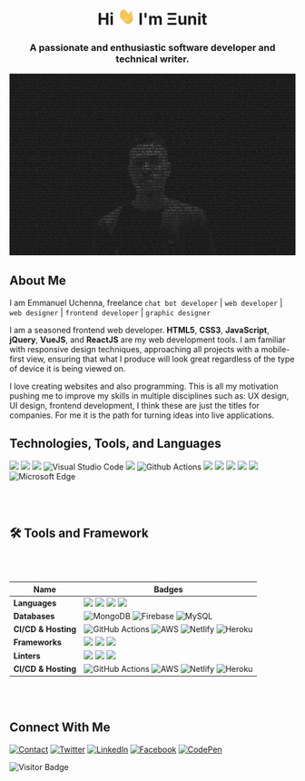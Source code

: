 <h1 align="center">Hi <img src="https://raw.githubusercontent.com/Eunit99/eunit99/master/img/wave.gif" width="30px" height="30px"> I'm Ξunit</h1>
<h3 align="center">A passionate and enthusiastic software developer and technical writer.</h3>
<img src="https://raw.githubusercontent.com/Eunit99/eunit99/master/img/eunit99.jpg" alt="Eunit99 on Github">
<br />

## About Me
I am Emmanuel Uchenna, freelance ``chat bot developer`` | ``web developer`` | ``web designer`` | ``frontend developer``
| ``graphic designer``

I am a seasoned frontend web developer. **HTML5**, **CSS3**, **JavaScript**, **jQuery**, **VueJS**, and **ReactJS** are
my web development tools. I am familiar with responsive design techniques, approaching all projects with a mobile-first
view, ensuring that what I produce will look great regardless of the type of device it is being viewed on.

I love creating websites and also programming. This is all my motivation pushing me to improve my skills in multiple
disciplines such as: UX design, UI design, frontend development, I think these are just the titles for companies. For me
it is the path for turning ideas into live applications.
<br />

##  Technologies, Tools, and Languages

![](https://img.shields.io/badge/Git-informational?style=flat&logo=Git&logoColor=white&color=333333)
![](https://img.shields.io/badge/GitHub-informational?style=flat&logo=github&logoColor=white&color=333333)
![](https://img.shields.io/badge/OS-Linux-informational?style=flat&logo=linux&logoColor=white&color=333333)
![Visual Studio Code](https://img.shields.io/badge/Visual_Studio_Code-informational?style=flat&logo=intellij-idea&logoColor=white&color=333333)
![](https://img.shields.io/badge/Code-JavaScript-informational?style=flat&logo=javascript&logoColor=white&color=333333)
![Github
Actions](https://img.shields.io/badge/Github_Actions-informational?style=flat-square&logo=Github-Actions&logoColor=white&color=333333)
![](https://img.shields.io/badge/Code-Make-informational?style=flat&logo=cmake&logoColor=white&color=333333)
![](https://img.shields.io/badge/Code-Vue-informational?style=flat&logo=vue.js&logoColor=white&color=333333)
![](https://img.shields.io/badge/Shell-Bash-informational?style=flat&logo=gnu-bash&logoColor=white&color=333333)
![](https://img.shields.io/badge/Tools-Docker-informational?style=flat&logo=docker&logoColor=white&color=333333)
![](https://img.shields.io/badge/Cloud-Digital_Ocean-informational?style=flat&logo=digitalocean&logoColor=white&color=333333)
![Microsoft
Edge](https://img.shields.io/badge/Microsoft_Edge-informational?style=flat-square&logo=Microsoft-Edge&logoColor=white&color=333333)
<br />
<br />

<!-- TOOLS AND FRAMEWORKS -->
<br>

## 🛠 Tools and Framework
<br />
<br />

Name | Badges
--- | --- 
**Languages**  |  <img src="https://img.shields.io/badge/JavaScript-323330?style=for-the-badge&logo=javascript&logoColor=F7DF1E" />  <img src="https://img.shields.io/badge/CSS3-1572B6?style=for-the-badge&logo=css3&logoColor=white" /> <img src="https://img.shields.io/badge/Sass-CC6699?style=for-the-badge&logo=sass&logoColor=white" /> <img src="https://img.shields.io/badge/HTML5-E34F26?style=for-the-badge&logo=html5&logoColor=white" />
**Databases**  | ![MongoDB](https://img.shields.io/badge/MongoDB-%234ea94b.svg?style=for-the-badge&logo=mongodb&logoColor=white) ![Firebase](https://img.shields.io/badge/firebase-%23039BE5.svg?style=for-the-badge&logo=firebase) ![MySQL](https://img.shields.io/badge/mysql-%2300f.svg?style=for-the-badge&logo=mysql&logoColor=white)
**CI/CD & Hosting**   | ![GitHub Actions](https://img.shields.io/badge/github%20actions-%232671E5.svg?style=for-the-badge&logo=githubactions&logoColor=white) ![AWS](https://img.shields.io/badge/AWS-%23FF9900.svg?style=for-the-badge&logo=amazon-aws&logoColor=white) ![Netlify](https://img.shields.io/badge/netlify-%23000000.svg?style=for-the-badge&logo=netlify&logoColor=#00C7B7) ![Heroku](https://img.shields.io/badge/heroku-%23430098.svg?style=for-the-badge&logo=heroku&logoColor=white)
**Frameworks** | <img src="https://img.shields.io/badge/React-20232A?style=for-the-badge&logo=react&logoColor=61DAFB" /> <img src="https://img.shields.io/badge/Bootstrap-563D7C?style=for-the-badge&logo=bootstrap&logoColor=white" /> <img src="https://img.shields.io/badge/Webpack-8DD6F9?style=for-the-badge&logo=Webpack&logoColor=white" /> 
**Linters**  | <img src="https://img.shields.io/badge/eslint-3A33D1?style=for-the-badge&logo=eslint&logoColor=white" /> <img src="https://img.shields.io/badge/stylelint-000?style=for-the-badge&logo=stylelint&logoColor=white" /> <img src="https://img.shields.io/badge/prettier-1A2C34?style=for-the-badge&logo=prettier&logoColor=F7BA3E" />
**CI/CD & Hosting**   | ![GitHub Actions](https://img.shields.io/badge/github%20actions-%232671E5.svg?style=for-the-badge&logo=githubactions&logoColor=white) ![AWS](https://img.shields.io/badge/AWS-%23FF9900.svg?style=for-the-badge&logo=amazon-aws&logoColor=white) ![Netlify](https://img.shields.io/badge/netlify-%23000000.svg?style=for-the-badge&logo=netlify&logoColor=#00C7B7) ![Heroku](https://img.shields.io/badge/heroku-%23430098.svg?style=for-the-badge&logo=heroku&logoColor=white)
</p>


<br />
<br />

## Connect With Me
[![Contact](https://img.shields.io/badge/eunitwap@gmail.com-0075c8?style=flat-square&logo=gmail&logoColor=white)](mailto:eunitwap@gmail.com)
[![Twitter](https://img.shields.io/badge/@eunit99-1DA1F2?style=flat-square&logo=twitter&logoColor=white)](https://twitter.com/eunit99)
[![LinkedIn](https://img.shields.io/badge/Emmanuel_Uchenna-0077b5?style=flat-square&logo=Linkedin&logoColor=white)](https://www.linkedin.com/in/eunit99)
[![Facebook](https://img.shields.io/badge/Eunit99-0077b5?style=flat-square&logo=Facebook&logoColor=white)](https://www.facebook.com/eunit99)
[![CodePen](https://img.shields.io/badge/Emmanuel_Uchenna-1e1f26?style=flat-square&logo=codepen&logoColor=white)](https://codepen.io/eunit99)
<!-- [![Stack Overflow](https://img.shields.io/badge/Emmanuel_Uchenna-393939?style=flat-square&logo=stack-overflow&logoColor=white)](https://stackoverflow.com/users/6793883/eunit) -->
<!-- [![Dev](https://img.shields.io/badge/@eunit99?style=flat-square&logo=dev.to&logoColor=white)](https://dev.to/eunit99) -->
<!-- [![Medium](https://img.shields.io/badge/@eunit99?style=flat-square&logo=medium&logoColor=white)](https://medium.com/@eunit99) -->
<!--  -->
<!-- <a href="https://stackexchange.com/users/922425/eunit99"><img src="https://stackexchange.com/users/flair/922425/eunit99.png?theme=dark" width="208" height="58" alt="profile for Emmanuel Uchenna on Stack Exchange, a network of free, community-driven Q&amp;A sites" title="profile for Emmanuel Uchenna on Stack Exchange, a network of free, community-driven Q&amp;A sites"></a> -->

![Visitor Badge](https://visitor-badge.glitch.me/badge?page_id=eunit99)

